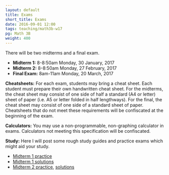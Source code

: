 ```yaml
---
layout: default
title: Exams
short_title: Exams
date: 2016-09-01 12:00
tags: teaching/math3b-w17
pg: Math 3B
weight: 400
---
```


There will be two midterms and a final exam.

* __Midterm 1:__ 8-8:50am Monday, 30 January, 2017
* __Midterm 2:__ 8-8:50am Monday, 27 February, 2017
* __Final Exam:__ 8am-11am Monday, 20 March, 2017

__Cheatsheets:__ For each exam, students may bring a cheat sheet. Each student must prepare their own handwritten cheat sheet. For the midterms, the cheat sheet may consist of one side of half a standard (A4 or letter) sheet of paper (i.e. A5 or letter folded in half lengthways). For the final, the cheat sheet may consist of one side of a standard sheet of paper. Cheatsheets that do not meet these requirements will be confiscated at the beginning of the exam.

__Calculators:__ You may use a non-programmable, non-graphing calculator in exams. Calculators not meeting this specification will be confiscated.

__Study:__ Here I will post some rough study guides and practice exams which might aid your study.

- [Midterm 1 practice](./midterm1-practice.pdf)
- [Midterm 1 solutions](./midterm1-solutions.pdf)
- [Midterm 2 practice](./midterm2-practice.pdf), [solutions](./midterm2-practice-sols.pdf)


